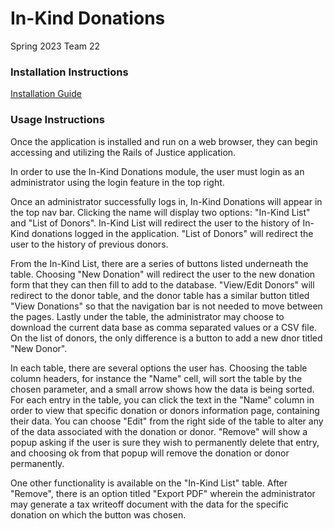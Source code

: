 # In-Kind Donations
Spring 2023 Team 22

### Installation Instructions
[Installation Guide](https://github.com/TCNJ-SE/RoJ-Spr23/blob/collab22-prototype3/docs/Installation_Guide.md)

### Usage Instructions
Once the application is installed and run on a web browser, they can begin accessing and utilizing the Rails of Justice application.

In order to use the In-Kind Donations module, the user must login as an administrator using the login feature in the top right.

Once an administrator successfully logs in, In-Kind Donations will appear in the top nav bar. Clicking the name will display two options: "In-Kind List" and "List of Donors". In-Kind List will redirect the user to the history of In-Kind donations logged in the application. "List of Donors" will redirect the user to the history of previous donors.

From the In-Kind List, there are a series of buttons listed underneath the table. Choosing "New Donation" will redirect the user to the new donation form that they can then fill to add to the database. "View/Edit Donors" will redirect to the donor table, and the donor table has a similar button titled "View Donations" so that the navigation bar is not needed to move between the pages. Lastly under the table, the administrator may choose to download the current data base as comma separated values or a CSV file. On the list of donors, the only difference is a button to add a new dnor titled "New Donor".

In each table, there are several options the user has. Choosing the table column headers, for instance the "Name" cell, will sort the table by the chosen parameter, and a small arrow shows how the data is being sorted. For each entry in the table, you can click the text in the "Name" column in order to view that specific donation or donors information page, containing their data. You can choose "Edit" from the right side of the table to alter any of the data associated with the donation or donor. "Remove" will show a popup asking if the user is sure they wish to permanently delete that entry, and choosing ok from that popup will remove the donation or donor permanently.

One other functionality is available on the "In-Kind List" table. After "Remove", there is an option titled "Export PDF" wherein the administrator may generate a tax writeoff document with the data for the specific donation on which the button was chosen.